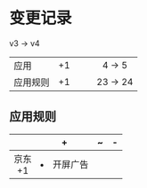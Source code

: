 # 变更记录

v3 -> v4

||||||
|-|:-:|:-:|:-:|:-:|
|应用|+1|||4 -> 5|
|应用规则|+1|||23 -> 24|

## 应用规则

||+|~|-|
|:-:|-|-|-|
|京东<br>+1|<li>开屏广告|||
